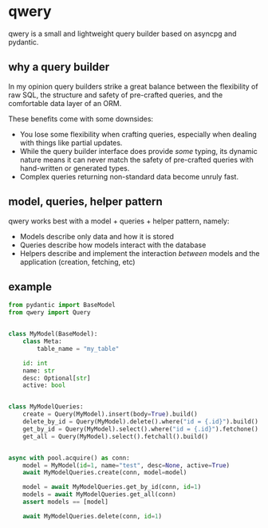 # qwery

qwery is a small and lightweight query builder based on asyncpg and pydantic.

## why a query builder

In my opinion query builders strike a great balance between the flexibility of raw SQL, the structure and safety of pre-crafted queries, and the comfortable data layer of an ORM.

These benefits come with some downsides:

- You lose some flexibility when crafting queries, especially when dealing with things like partial updates.
- While the query builder interface does provide _some_ typing, its dynamic nature means it can never match the safety of pre-crafted queries with hand-written or generated types.
- Complex queries returning non-standard data become unruly fast.

## model, queries, helper pattern

qwery works best with a model + queries + helper pattern, namely:

- Models describe only data and how it is stored
- Queries describe how models interact with the database
- Helpers describe and implement the interaction _between_ models and the application (creation, fetching, etc)

## example

```py
from pydantic import BaseModel
from qwery import Query


class MyModel(BaseModel):
    class Meta:
        table_name = "my_table"

    id: int
    name: str
    desc: Optional[str]
    active: bool


class MyModelQueries:
    create = Query(MyModel).insert(body=True).build()
    delete_by_id = Query(MyModel).delete().where("id = {.id}").build()
    get_by_id = Query(MyModel).select().where("id = {.id}").fetchone().build()
    get_all = Query(MyModel).select().fetchall().build()


async with pool.acquire() as conn:
    model = MyModel(id=1, name="test", desc=None, active=True)
    await MyModelQueries.create(conn, model=model)

    model = await MyModelQueries.get_by_id(conn, id=1)
    models = await MyModelQueries.get_all(conn)
    assert models == [model]

    await MyModelQueries.delete(conn, id=1)
```
